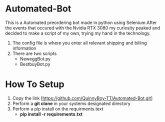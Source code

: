# Automated-Bot
This is a Automated preordering bot made in python using Selenium.After the events that occured with the Nvidia RTX 3080 my curiosity peaked and decided to make a script of my own, trying my hand in the technology.

1. The config file is where you enter all relevant shipping and billing information
2. There are two scripts
   - NeweggBot.py
   - BestbuyBot.py
   

# How To Setup
1.  Copy the link [https://github.com/QuinnyBoy-TT/Automated-Bot.git]
2.  Perform a **git clone** in your systems designated directory
3.  Perform a pip install on the requirments.text
    - **pip install -r requirements.txt**
